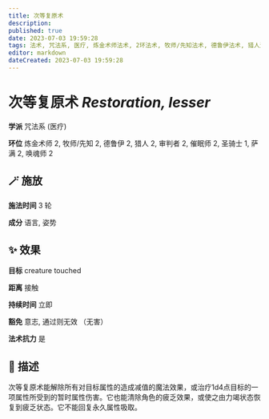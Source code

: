 ```yaml
---
title: 次等复原术
description: 
published: true
date: 2023-07-03 19:59:28
tags: 法术, 咒法系, 医疗, 炼金术师法术, 2环法术, 牧师/先知法术, 德鲁伊法术, 猎人法术, 审判者法术, 催眠师法术, 圣骑士法术, 1环法术, 萨满法术, 唤魂师法术
editor: markdown
dateCreated: 2023-07-03 19:59:28
---
```


# **次等复原术** *Restoration, lesser*

**学派** 咒法系 (医疗) 

**环位** 炼金术师 2, 牧师/先知 2, 德鲁伊 2, 猎人 2, 审判者 2, 催眠师 2, 圣骑士 1, 萨满 2, 唤魂师 2

## 🪄 施放

**施法时间** 3 轮

**成分** 语言, 姿势

## ✨ 效果 

**目标** creature touched 

**距离** 接触  

**持续时间** 立即 

**豁免** 意志, 通过则无效 （无害）

**法术抗力** 是

## 📖 描述

次等复原术能解除所有对目标属性的造成减值的魔法效果，或治疗1d4点目标的一项属性所受到的暂时属性伤害。它也能清除角色的疲乏效果，或使之由力竭状态恢复到疲乏状态。它不能回复永久属性吸取。
    